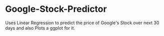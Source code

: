 # Google-Stock-Predictor
Uses Linear Regression to predict the price of Google's Stock over next 30 days and also Plots a ggplot for it.
